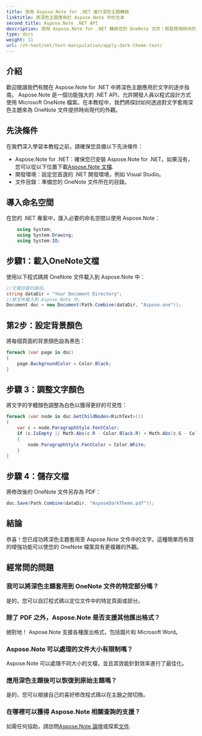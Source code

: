 ```yaml
---
title: 使用 Aspose.Note for .NET 進行深色主題轉換
linktitle: 將深色主題應用於 Aspose.Note 中的文本
second_title: Aspose.Note .NET API
description: 使用 Aspose.Note for .NET 轉換您的 OneNote 文件！輕鬆應用時尚的深色主題。立即下載並增強您的筆記體驗。
type: docs
weight: 11
url: /zh-hant/net/text-manipulation/apply-dark-theme-text/
---
```

## 介紹
歡迎閱讀我們有關在 Aspose.Note for .NET 中將深色主題應用於文字的逐步指南。 Aspose.Note 是一個功能強大的 .NET API，允許開發人員以程式設計方式使用 Microsoft OneNote 檔案。在本教程中，我們將探討如何透過對文字套用深色主題來為 OneNote 文件提供時尚現代的外觀。
## 先決條件
在我們深入學習本教程之前，請確保您具備以下先決條件：
-  Aspose.Note for .NET：確保您已安裝 Aspose.Note for .NET。如果沒有，您可以從以下位置下載[Aspose.Note 文檔](https://reference.aspose.com/note/net/).
- 開發環境：設定您首選的 .NET 開發環境，例如 Visual Studio。
- 文件目錄：準備您的 OneNote 文件所在的目錄。
## 導入命名空間
在您的 .NET 專案中，匯入必要的命名空間以使用 Aspose.Note：
```csharp
    using System;
    using System.Drawing;
    using System.IO;
```
## 步驟1：載入OneNote文檔
使用以下程式碼將 OneNote 文件載入到 Aspose.Note 中：
```csharp
//文檔目錄的路徑。
string dataDir = "Your Document Directory";
//將文件載入到 Aspose.Note 中。
Document doc = new Document(Path.Combine(dataDir, "Aspose.one"));
```
## 第2步：設定背景顏色
將每個頁面的背景顏色設為黑色：
```csharp
foreach (var page in doc)
{
    page.BackgroundColor = Color.Black;
}
```
## 步驟 3：調整文字顏色
將文字的字體顏色調整為白色以獲得更好的可見性：
```csharp
foreach (var node in doc.GetChildNodes<RichText>())
{
    var c = node.ParagraphStyle.FontColor;
    if (c.IsEmpty || Math.Abs(c.R - Color.Black.R) + Math.Abs(c.G - Color.Black.G) + Math.Abs(c.B - Color.Black.B) <= 30)
    {
        node.ParagraphStyle.FontColor = Color.White;
    }
}
```
## 步驟 4：儲存文檔
將修改後的 OneNote 文件另存為 PDF：
```csharp
doc.Save(Path.Combine(dataDir, "AsposeDarkTheme.pdf"));
```
## 結論
恭喜！您已成功將深色主題套用至 Aspose.Note 文件中的文字。這種簡單而有效的增強功能可以使您的 OneNote 檔案具有更複雜的外觀。
## 經常問的問題
### 我可以將深色主題套用到 OneNote 文件的特定部分嗎？
是的，您可以自訂程式碼以定位文件中的特定頁面或部分。
### 除了 PDF 之外，Aspose.Note 是否支援其他匯出格式？
絕對地！ Aspose.Note 支援各種匯出格式，包括圖片和 Microsoft Word。
### Aspose.Note 可以處理的文件大小有限制嗎？
Aspose.Note 可以處理不同大小的文檔，並且其效能針對效率進行了最佳化。
### 應用深色主題後可以恢復到原始主題嗎？
是的，您可以根據自己的喜好修改程式碼以在主題之間切換。
### 在哪裡可以獲得 Aspose.Note 相關查詢的支援？
如需任何協助，請訪問[Aspose.Note 論壇](https://forum.aspose.com/c/note/28)或探索[文件](https://reference.aspose.com/note/net/).